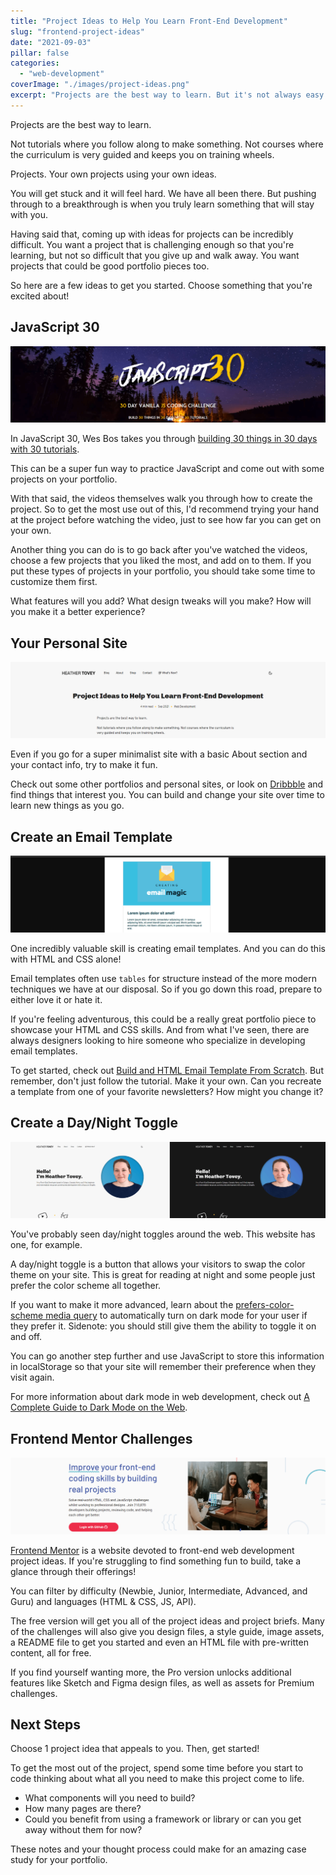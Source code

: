 ```yaml
---
title: "Project Ideas to Help You Learn Front-End Development"
slug: "frontend-project-ideas"
date: "2021-09-03"
pillar: false
categories: 
  - "web-development"
coverImage: "./images/project-ideas.png"
excerpt: "Projects are the best way to learn. But it's not always easy to come up with good ideas on your own. Use this list to get started quickly!"
---
```


Projects are the best way to learn.

Not tutorials where you follow along to make something. Not courses where the curriculum is very guided and keeps you on training wheels.

Projects. Your own projects using your own ideas.

You will get stuck and it will feel hard. We have all been there. But pushing through to a breakthrough is when you truly learn something that will stay with you.

Having said that, coming up with ideas for projects can be incredibly difficult. You want a project that is challenging enough so that you're learning, but not so difficult that you give up and walk away. You want projects that could be good portfolio pieces too.

So here are a few ideas to get you started. Choose something that you're excited about!



## JavaScript 30

![freeCodeCamp's curriculum includes basic HTML and HTML5 sections including Say Hello to HTML Elements, Headline with the h2 Element, Inform with the Paragraph Element, and Fill in the Blank with Placeholder Text.](./images/project-ideas/javascript-30.png)

In JavaScript 30, Wes Bos takes you through [building 30 things in 30 days with 30 tutorials](https://javascript30.com/). 

This can be a super fun way to practice JavaScript and come out with some projects on your portfolio. 

With that said, the videos themselves walk you through how to create the project. So to get the most use out of this, I'd recommend trying your hand at the project before watching the video, just to see how far you can get on your own.

Another thing you can do is to go back after you've watched the videos, choose a few projects that you liked the most, and add on to them. If you put these types of projects in your portfolio, you should take some time to customize them first. 

What features will you add? What design tweaks will you make? How will you make it a better experience?

## Your Personal Site

![freeCodeCamp's curriculum includes basic HTML and HTML5 sections including Say Hello to HTML Elements, Headline with the h2 Element, Inform with the Paragraph Element, and Fill in the Blank with Placeholder Text.](./images/project-ideas/personal-blog.png)

Even if you go for a super minimalist site with a basic About section and your contact info, try to make it fun. 

Check out some other portfolios and personal sites, or look on [Dribbble](https://dribbble.com/) and find things that interest you. You can build and change your site over time to learn new things as you go.

## Create an Email Template

![freeCodeCamp's curriculum includes basic HTML and HTML5 sections including Say Hello to HTML Elements, Headline with the h2 Element, Inform with the Paragraph Element, and Fill in the Blank with Placeholder Text.](./images/project-ideas/email-template.png)

One incredibly valuable skill is creating email templates. And you can do this with HTML and CSS alone!

Email templates often use ```tables``` for structure instead of the more modern techniques we have at our disposal. So if you go down this road, prepare to either love it or hate it.

If you're feeling adventurous, this could be a really great portfolio piece to showcase your HTML and CSS skills. And from what I've seen, there are always designers looking to hire someone who specialize in developing email templates.

To get started, check out [Build and HTML Email Template From Scratch](https://webdesign.tutsplus.com/articles/build-an-html-email-template-from-scratch--webdesign-12770). But remember, don't just follow the tutorial. Make it your own. Can you recreate a template from one of your favorite newsletters? How might you change it?

## Create a Day/Night Toggle

![freeCodeCamp's curriculum includes basic HTML and HTML5 sections including Say Hello to HTML Elements, Headline with the h2 Element, Inform with the Paragraph Element, and Fill in the Blank with Placeholder Text.](./images/project-ideas/day-night-toggle.png)

You've probably seen day/night toggles around the web. This website has one, for example. 

A day/night toggle is a button that allows your visitors to swap the color theme on your site. This is great for reading at night and some people just prefer the color scheme all together. 

If you want to make it more advanced, learn about the [prefers-color-scheme media query](https://developer.mozilla.org/en-US/docs/Web/CSS/@media/prefers-color-scheme) to automatically turn on dark mode for your user if they prefer it. Sidenote: you should still give them the ability to toggle it on and off.

You can go another step further and use JavaScript to store this information in localStorage so that your site will remember their preference when they visit again.

For more information about dark mode in web development, check out [A Complete Guide to Dark Mode on the Web](https://css-tricks.com/a-complete-guide-to-dark-mode-on-the-web/).

## Frontend Mentor Challenges

![freeCodeCamp's curriculum includes basic HTML and HTML5 sections including Say Hello to HTML Elements, Headline with the h2 Element, Inform with the Paragraph Element, and Fill in the Blank with Placeholder Text.](./images/project-ideas/frontend-masters.png)

[Frontend Mentor](https://www.frontendmentor.io/challenges) is a website devoted to front-end web development project ideas. If you're struggling to find something fun to build, take a glance through their offerings!

You can filter by difficulty (Newbie, Junior, Intermediate, Advanced, and Guru) and languages (HTML & CSS, JS, API).

The free version will get you all of the project ideas and project briefs. Many of the challenges will also give you design files, a style guide, image assets, a README file to get you started and even an HTML file with pre-written content, all for free.

If you find yourself wanting more, the Pro version unlocks additional features like Sketch and Figma design files, as well as assets for Premium challenges. 

## Next Steps
Choose 1 project idea that appeals to you. Then, get started!

To get the most out of the project, spend some time before you start to code thinking about what all you need to make this project come to life.

- What components will you need to build?
- How many pages are there?
- Could you benefit from using a framework or library or can you get away without them for now?

These notes and your thought process could make for an amazing case study for your portfolio.